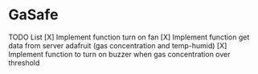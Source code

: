 # GaSafe

TODO List
[X] Implement function turn on fan
[X] Implement function get data from server adafruit (gas concentration and temp-humid)
[X] Implement function to turn on buzzer when gas concentration over threshold

